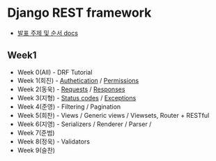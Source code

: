 # Django REST framework

- [발표 주제 및 순서 docs](https://goo.gl/eQMxSL)
## Week1
- Week 0(All) - DRF Tutorial
- Week 1(희진) - [Authetication](https://github.com/django-rest-framework-study/weeklystudy/blob/master/week1/drf-authentication.md) / [Permissions](https://github.com/django-rest-framework-study/weeklystudy/blob/master/week1/drf-permissions.md)
- Week 2(동욱) - [Requests](https://github.com/django-rest-framework-study/weeklystudy/blob/master/week2/request.md) / [Responses](https://github.com/django-rest-framework-study/weeklystudy/blob/master/week2/response.md)
- Week 3(지형) - [Status codes](https://github.com/django-rest-framework-study/weeklystudy/blob/master/week3/Status_Codes.markdown) / [Exceptions](https://github.com/django-rest-framework-study/weeklystudy/blob/master/week3/Exceptions.markdown)
- Week 4(준영) - Filtering / Pagination
- Week 5(희찬) - Views / Generic views / Viewsets, Router + RESTful
- Week 6(지영) - Serializers / Renderer / Parser /
- Week 7(준범)
- Week 8(정욱) - Validators
- Week 9(슬찬)

